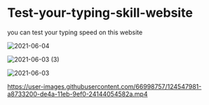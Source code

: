 # Test-your-typing-skill-website
you can test your typing speed on this website

![2021-06-04](https://user-images.githubusercontent.com/66998757/124547538-eb80d580-de49-11eb-947e-e1fa76363df2.png)

![2021-06-03 (3)](https://user-images.githubusercontent.com/66998757/124547699-297df980-de4a-11eb-8f6a-10c9ff7b735b.png)

![2021-06-03](https://user-images.githubusercontent.com/66998757/124547739-37cc1580-de4a-11eb-9056-7c69b477b1c5.png)



https://user-images.githubusercontent.com/66998757/124547981-a8733200-de4a-11eb-9ef0-24144054582a.mp4

